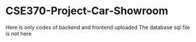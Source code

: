 # CSE370-Project-Car-Showroom
Here is only codes of backend and frontend uploaded
The database sql file is not here
